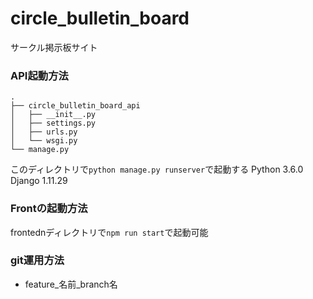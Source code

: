 # circle_bulletin_board
サークル掲示板サイト

 
### API起動方法
```
.
├── circle_bulletin_board_api
│   ├── __init__.py
│   ├── settings.py
│   ├── urls.py
│   └── wsgi.py
└── manage.py
```
このディレクトリで```python manage.py runserver```で起動する
Python 3.6.0
Django 1.11.29
### Frontの起動方法
frontednディレクトリで```npm run start```で起動可能

### git運用方法
 - feature_名前_branch名

